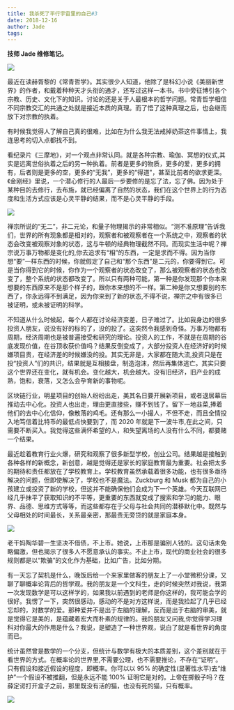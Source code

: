 ```yaml
---
title: 我杀死了平行宇宙里的自己#3
date: 2018-12-16
author: Jade
tags: 
---
```


**技师 Jade 维修笔记。**

<!--more-->

![](https://cosmosrepair-1257028016.cos.ap-beijing.myqcloud.com/2019-06-26-642.jpeg)

最近在读赫胥黎的《常青哲学》。其实很少人知道，他除了是科幻小说《美丽新世界》的作者，和戴着种种天才头衔的通才，还写过这样一本书。书中旁征博引各个宗教、历史、文化下的知识。讨论的还是关于人最根本的哲学问题。常青哲学相信不同宗教交汇的共通之处就是接近本质的真理。而了悟了这种真理之后，也会继而放下对宗教的执着。

有时候我觉得人了解自己真的很难，比如在为什么我无法戒掉奶茶这件事情上，我连思考的切入点都找不到。

看纪录片《三摩地》，对一个观点非常认同。就是各种宗教、瑜伽、冥想的仪式,其实是远离世俗执着之后的另一种执着。前者是更多的物质，更多的爱，更多的拥有，后者则是更多的空，更多的“无我”，更多的“得道"，甚至比前者的欲求更深。《金刚经》里说，一个潜心修行的人最后一步要修的是忘了法，忘了佛。因为处于某种目的去修行，去布施，就已经偏离了自然的状态，我们在这个世界上的行为态度和生活方式应该是心灵平静的结果，而不是心灵平静的手段。

![](https://cosmosrepair-1257028016.cos.ap-beijing.myqcloud.com/2019-06-26-640%20-1--2.jpeg)

禅宗所说的“无二”，非二元论，和量子物理揭示的非常相似。“测不准原理”告诉我们，世界的所有现象都是相对的，观察者和被观察者在一个系统之中，观察者的状态会改变被观察对象的状态，这与牛顿的经典物理截然不同。而现实生活中呢？禅宗说万事万物都是变化的,你去追求有“相”的东西，一定是求而不得。因为当你想“要”一样东西的时候，你就假定了自己和“那个东西”是二元的，你要得到它。可是当你得到它的时候，你作为一个观察者的状态改变了，那么被观察者的状态也改变了，整个系统的状态都改变了。所以只有两种可能，第一种是你发现那个你本来想要的东西原来不是那个样子的，跟你本来想的不一样。第二种是你又想要别的东西了，你永远得不到满足，因为你来到了新的状态,不得不说，禅宗之中有很多已被证明，或未被证明的科学。

不知道从什么时候起，每个人都在讨论经济变差，日子难过了。比如我身边的很多投资人朋友，说没有好的标的了，没的投了。这突然令我感到奇怪。万事万物都有周期，经济周期也是被普遍接受和研究的理论。投资人的工作，不就是在周期的谷底发现价值，在谷顶收获价值吗？结果反倒变成了，大部分投资人在经济好的时候嫌项目贵，在经济差的时候嫌没的投。其实无非是，大家都在随大流,投资只是在投“投资人”们的共识，结果就是互相接盘，制造泡沫，然后再集体逃亡。其实只要这个世界还在变化，就有机会。变化越大，机会越大。没有旧经济，旧产业的成熟，饱和，衰落，又怎么会孕育新的事物呢。

区块链行业，明星项目的创始人纷纷出走，美其名日要开展新项目，或者退居幕后推动去中心化。投资人也出走，理由更直接些，赚不到钱了。留下一地韭菜,捧着他们的去中心化信仰，像散落的鸡毛。还有那么一小撮人，不但不走，而且全情投入地笃信着比特币的最低点快要到了，而 2020 年就是下一波牛市,在此之间，只需要不断买入。我觉得这些满怀希望的人，和失望离场的人没有什么不同，都要赌一个结果。

最近趁着教育行业火爆，研究和观察了很多新型学校，创业公司。结果越是接触到各种各样的新概念，新创意，越是觉得还是家长的家庭教育最为重要。社会把太多的期待和责任都放在了学校教育上。学校教育虽然承载着很多功能，也有很多亟待解决的问题，但即使解决了，学校也不是魔法。Zuckburg 和 Musk 都为自己的小孩建立或投资了新的学校，但这并不能确保他们会成为下一个英雄。今天互联网已经几乎抹平了获取知识的不平等，更重要的东西就变成了搜索和学习的能力、眼界、品德、思维方式等等，而这些都存在于父母与社会共同的潜移默化中。既然与父母相处的时间最长，关系最亲密，那最责无旁贷的就是家庭本身。

![](https://cosmosrepair-1257028016.cos.ap-beijing.myqcloud.com/2019-06-26-640%20-2--2.jpeg)

老干妈陶华碧一生坚决不借债，不上市。她说，上市那是骗别人钱的。这句话未免略偏激，但也揭示了很多人不愿意承认的事实。不止上市，现代的商业社会的很多规则都是以“欺骗”的文化作为基础，比如广告，比如分期。

有一天忘了契机是什么，晚饭后给一个来家里做客的朋友上了一小堂微积分课，又聊了聊概率论背后的哲学观。我的朋友是一个文科生，走的时候突然对我说，我第一次发现数学是可以这样学的，如果我以前遇到的老师是你这样的，我可能会学的很好。我愣了一下，突然很感动，感动的不是对方这样说，而是我捡起了几乎已经忘却的，对数学的爱。那种爱并不是出于左脑的理解，反而是出于右脑的审美，就是觉得它是美的，是蕴藏着宏大而朴素的规律的。我的朋友又问我,你觉得学习理科对你最大的作用是什么？我说，是塑造了一种世界观，说白了就是看世界的角度而已。

统计虽然曾是数学的一个分支，但统计与数学有极大的本质差别，这个差别就在于看世界的方式。在概率论的世界里,不需要公理，也不需要推论，不存在“证明”。只有假设和接近假设的程度，即概率。你可以以 95% 的确定性(显著性水平)去“维护”一个假设不被推翻，但是永远不能 100% 证明它是对的。上帝在掷骰子吗？在薛定谔打开盒子之前，那里既没有活的猫，也没有死的猫，只有概率。

![](https://cosmosrepair-1257028016.cos.ap-beijing.myqcloud.com/2019-06-26-640%20-3--2.jpeg)